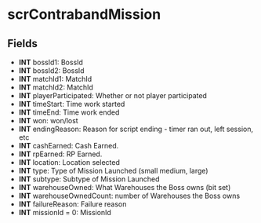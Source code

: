 # scrContrabandMission

## Fields
* **INT** bossId1: BossId
* **INT** bossId2: BossId
* **INT** matchId1: MatchId
* **INT** matchId2: MatchId
* **INT** playerParticipated: Whether or not player participated
* **INT** timeStart: Time work started
* **INT** timeEnd: Time work ended
* **INT** won: won/lost
* **INT** endingReason: Reason for script ending - timer ran out, left session, etc
* **INT** cashEarned: Cash Earned.
* **INT** rpEarned: RP Earned.
* **INT** location: Location selected
* **INT** type: Type of Mission Launched (small medium, large)
* **INT** subtype: Subtype of Mission Launched
* **INT** warehouseOwned: What Warehouses the Boss owns (bit set)
* **INT** warehouseOwnedCount: number of Warehouses the Boss owns
* **INT** failureReason: Failure reason
* **INT** missionId = 0: MissionId